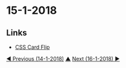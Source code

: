 # 15-1-2018

## Links

* [CSS Card Flip](https://codepen.io/colebemis/pen/IlgFx?q=card&limit=all&type=type-pens)


[◀ Previous (14-1-2018)](https://github.com/humayuns/Workspace/blob/master/Diary/2018/January/14/notebook.md) [▲](https://github.com/humayuns/Workspace/tree/master/Diary/2017/November)
[Next (16-1-2018) ▶](https://github.com/humayuns/Workspace/blob/master/Diary/2018/January/16/notebook.md)